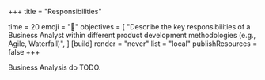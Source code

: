 +++
title = "Responsibilities"

time = 20
emoji = "🤖"
objectives = [
    "Describe the key responsibilities of a Business Analyst within different product development methodologies (e.g., Agile, Waterfall)",
]
[build]
  render = "never"
  list = "local"
  publishResources = false
+++

Business Analysis do TODO.

